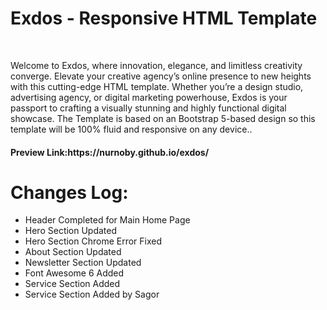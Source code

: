 <h1>Exdos - Responsive HTML Template</h1><br>
<p>
Welcome to Exdos, where innovation, elegance, and limitless creativity converge. Elevate your creative agency’s online presence to new heights with this cutting-edge HTML template. Whether you’re a design studio, advertising agency, or digital marketing powerhouse, Exdos is your passport to crafting a visually stunning and highly functional digital showcase. The Template is based on an Bootstrap 5-based design so this template will be 100% fluid and responsive on any device..
</p>
<h4><b>Preview Link:</b>https://nurnoby.github.io/exdos/</h4>

<h1>Changes Log:</h1>
<ul>
<li>Header Completed for Main Home Page</li>
<li>Hero Section Updated</li>
<li>Hero Section Chrome Error Fixed</li>
<li>About Section Updated</li>
<li>Newsletter Section Updated</li>
<li>Font Awesome 6 Added</li>
<li>Service Section Added</li>
<li>Service Section  Added by Sagor</li>
</ul>